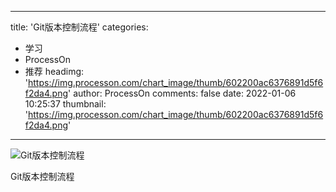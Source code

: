 
---
title: 'Git版本控制流程'
categories: 
 - 学习
 - ProcessOn
 - 推荐
headimg: 'https://img.processon.com/chart_image/thumb/602200ac6376891d5f6f2da4.png'
author: ProcessOn
comments: false
date: 2022-01-06 10:25:37
thumbnail: 'https://img.processon.com/chart_image/thumb/602200ac6376891d5f6f2da4.png'
---

<div>   
<img class="thumb" alt="Git版本控制流程" src="https://img.processon.com/chart_image/thumb/602200ac6376891d5f6f2da4.png" referrerpolicy="no-referrer">
<p>Git版本控制流程</p>  
</div>
            